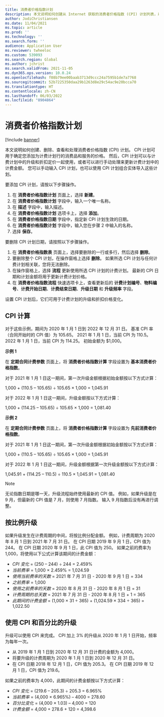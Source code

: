 ```yaml
---
title: 消费者价格指数计划
description: 本文说明如何创建从 Internet 获取的消费者价格指数 (CPI) 计划列表，以帮助确定订阅计费中的升级费用。
author: JodiChristiansen
ms.date: 11/04/2021
ms.topic: article
ms.prod: ''
ms.technology: ''
ms.search.form: ''
audience: Application User
ms.reviewer: twheeloc
ms.custom: 539093
ms.search.region: Global
ms.author: jchrist
ms.search.validFrom: 2021-11-05
ms.dyn365.ops.version: 10.0.24
ms.openlocfilehash: f08b79ee00baab3713d9ccc24a7595b1de7a7768
ms.sourcegitcommit: 52b7225350daa29b1263d8e29c54ac9e20bcca70
ms.translationtype: HT
ms.contentlocale: zh-CN
ms.lasthandoff: 06/03/2022
ms.locfileid: "8904864"
---
```

# <a name="consumer-price-index-schedule"></a>消费者价格指数计划

[!include [banner](../includes/banner.md)]

本文说明如何创建、删除、查看和处理消费者价格指数 (CPI) 计划。 CPI 计划可用于确定您添加为计费计划行的消费品和服务的价格。 然后，CPI 计划可以与计费计划中的升级和折扣定价一起使用，或者可以进行手动处理来更新计费计划中的计费金额。 您可以手动输入 CPI 计划，也可以使用 CPI 计划组合实体导入这些计划。

要添加 CPI 计划，请按以下步骤操作。

1. 在 **消费者价格指数计划** 页面上，选择 **新建**。
2. 在 **消费者价格指数计划** 字段中，输入一个唯一名称。
3. 在 **描述** 字段中，输入描述。
4. 在 **消费者价格指数计划** 选项卡上，选择 **添加**。
5. 在 **消费者价格指数日期** 字段中，指定新 CPI 计划生效的日期。
6. 在 **消费者价格指数计划** 字段中，输入您在步骤 2 中输入的名称。
7. 选择 **保存**。

要删除 CPI 计划日期，请按照以下步骤操作。

1. 在 **消费者价格指数表** 页面上，选择要删除的一行或多行，然后选择 **删除**。
2. 要删除整个 CPI 计划，在操作窗格上选择 **删除**。 如果所选 CPI 计划与任何计费计划相关联，您将无法删除。
3. 在操作窗格上，选择 **流程** 更新使用所选 CPI 计划的计费计划。 最新的 CPI 日期和计划金额将用于更新计费计划价格。
4. 在 **消费者价格指数流程** 快速选项卡上，查看更新后的 **计费计划编号**、**物料编号**、**计费开始日期**、**计费结束日期**、**升级日期** 和 **升级频率** 字段。

设置 CPI 计划后，它们可用于计费计划的升级和折扣价格变化。

## <a name="cpi-calculation"></a>CPI 计算

对于这些示例，期间为 2020 年 1 月 1 日到 2022 年 12 月 31 日。 基准 CPI 率（合同开始时的 CPI 值）为 105.65。 2021 年 1 月 1 日，当前 CPI 为 110.5。 2022 年 1 月 1 日，当前 CPI 为 114.25。 初始金额为 $1,000。

**示例 1**

在 **定期合同计费参数** 页面上，将 **消费者价格指数计算** 字段设置为 **基本消费者价格指数**。

对于 2021 年 1 月 1 日这一期间，第一次升级金额根据初始金额按以下方式计算：

1,000 + (110.5 – 105.65) &divide; 105.65 &times; 1,000 = 1,045.91

对于 2022 年 1 月 1 日这一期间，升级金额按以下方式计算：

1,000 + (114.25 – 105.65) &divide; 105.65 &times; 1,000 = 1,081.40

**示例 2**

在 **定期合同计费参数** 页面上，将 **消费者价格指数计算** 字段设置为 **先前消费者价格指数**。

对于 2021 年 1 月 1 日这一期间，第一次升级金额根据初始金额按以下方式计算：

1,000 + (110.5 – 105.65) &divide; 105.65 &times; 1,000 = 1,045.91

对于 2022 年 1 月 1 日这一期间，升级金额根据第一次升级金额按以下方式计算：

1,045.91 + (114.25 – 110.5) &divide; 110.5 &times; 1,045.91 = 1,081.40

> [!NOTE]
> 无论指数日期是哪一天，升级流程始终使用最新的 CPI 值。 例如，如果升级是在 9 月，但最新的 CPI 值是 7 月，则使用 7 月指数。 输入 9 月指数后没有再进行调整。

## <a name="prorated-escalation"></a>按比例升级

如果升级发生在计费周期的中间，将按比例分配金额。 例如，计费周期为 2020 年 8 月 1 日到 2021 年 7 月 31 日。 在 CPI 日期 2019 年 9 月 1 日，CPI 值为 244。 在 CPI 日期 2020 年 9 月 1 日，此 CPI 值为 250。 如果之前的费率为 1,000，将使用以下公式计算该期间的计费金额：

* *CPI 变化* = (250 – 244) &divide; 244 = 2.459%
* *当前费率* = 1,000 &times; 2.459% = 1,024.59
* *使用当前费率的天数* = 2021 年 7 月 31 日 - 2020 年 9 月 1 日 = 334
* *之前费率* = 1,000
* *使用之前费率的天数* = 2020 年 8 月 31 日 - 2020 年 8 月 1 日 = 31
* *计费周期的总天数* = 2021 年 7 月 31 日 - 2020 年 8 月 1 日 + 1 = 365
* *此期间的计费金额* = (1,000 &times; 31 &divide; 365) + (1,024.59 &times; 334 &divide; 365) = 1,022.50

## <a name="escalation-that-uses-the-cpi-and-percentage"></a>使用 CPI 和百分比的升级

升级可以使用 CPI 来完成。 CPI 加上 3% 的升级从 2020 年 1 月 1 日开始，频率为每年一次。

- 从 2019 年 1 月 1 日到 2020 年 12 月 31 日计费的金额为 4,000。
- 将要升级的计费周期为 2020 年 1 月 1 日到 2020 年 12 月 31 日。
- 在 CPI 日期 2018 年 12 月 1 日，CPI 值为 205.3。 在 CPI 日期 2019 年 12 月 1 日，CPI 值为 219.6。

如果之前的费率为 4,000，此期间的计费金额按以下方式计算：

- *CPI 变化* = (219.6 – 205.3) &divide; 205.3 = 6.965%
- *当前费率* = (4,000 &times; 6.965%) – 4000 = 278.60
- *百分比变化* = (4,000 &times; 1.03) – 4,000 = 120
- *计费金额* = 4,000 + 278.6 + 120 = 4,398.6

